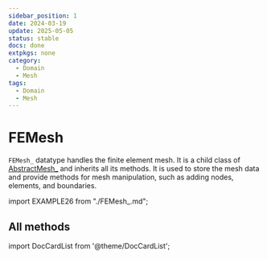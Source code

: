```yaml
---
sidebar_position: 1
date: 2024-03-19
update: 2025-05-05
status: stable
docs: done
extpkgs: none
category:
  - Domain
  - Mesh
tags:
  - Domain
  - Mesh
---
```


# FEMesh

<!-- markdownlint-disable MD041 MD013 MD033 MD012 -->

`FEMesh_` datatype handles the finite element mesh. It is a child class of  [AbstractMesh_](/docs/docs-api/AbstractMesh/AbstractMesh_.md) and inherits all its methods. It is used to store the mesh data and provide methods for mesh manipulation, such as adding nodes, elements, and boundaries.

import EXAMPLE26 from "./FEMesh_.md";

<EXAMPLE26 />

## All methods

import DocCardList from '@theme/DocCardList';

<DocCardList />
